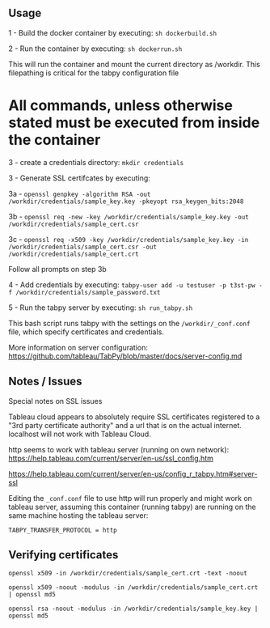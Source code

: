 

## Usage


1 - Build the docker container by executing:
`sh dockerbuild.sh`

2 - Run the container by executing:
`sh dockerrun.sh`

This will run the container and mount the current directory as /workdir. This filepathing is critical for the tabpy configuration file

# All commands, unless otherwise stated must be executed from inside the container

3 - create a credentials directory:
`mkdir credentials`

3 - Generate SSL certifcates by executing:

3a - `openssl genpkey -algorithm RSA -out /workdir/credentials/sample_key.key -pkeyopt rsa_keygen_bits:2048`

3b - `openssl req -new -key /workdir/credentials/sample_key.key -out /workdir/credentials/sample_cert.csr`

3c - `openssl req -x509 -key /workdir/credentials/sample_key.key -in /workdir/credentials/sample_cert.csr -out /workdir/credentials/sample_cert.crt`

Follow all prompts on step 3b

4 - Add credentials by executing:
`tabpy-user add -u testuser -p t3st-pw -f /workdir/credentials/sample_password.txt`

5 - Run the tabpy server by executing:
`sh run_tabpy.sh`

This bash script runs tabpy with the settings on the `/workdir/_conf.conf` file, which specify certificates and credentials.

More information on server configuration: https://github.com/tableau/TabPy/blob/master/docs/server-config.md

## Notes / Issues
Special notes on SSL issues

Tableau cloud appears to absolutely require SSL certificates registered to a "3rd party certificate authority" and a url that is on the actual internet.
localhost will not work with Tableau Cloud.

http seems to work with tableau server (running on own network):
 https://help.tableau.com/current/server/en-us/ssl_config.htm

 https://help.tableau.com/current/server/en-us/config_r_tabpy.htm#server-ssl

Editing the `_conf.conf` file to use http will run properly and might work on tableau server, assuming this container (running tabpy) are running on the same machine hosting the tableau server:

```TABPY_TRANSFER_PROTOCOL = http```

## Verifying certificates

`openssl x509 -in /workdir/credentials/sample_cert.crt -text -noout`

`openssl x509 -noout -modulus -in /workdir/credentials/sample_cert.crt | openssl md5`

`openssl rsa -noout -modulus -in /workdir/credentials/sample_key.key | openssl md5`

